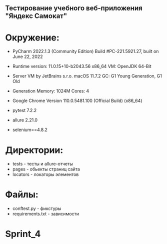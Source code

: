 ## Тестирование учебного веб-приложения "Яндекс Самокат"

# Окружение:
- PyCharm 2022.1.3 (Community Edition) Build #PC-221.5921.27, built on June 22, 2022 
- Runtime version: 11.0.15+10-b2043.56 x86_64 VM: OpenJDK 64-Bit 
- Server VM by JetBrains s.r.o. macOS 11.7.2 GC: G1 Young Generation, G1 Old 
- Generation Memory: 1024M Cores: 4

- Google Chrome Version 110.0.5481.100 (Official Build) (x86_64)

- pytest 7.2.2
- allure 2.21.0
- selenium==4.8.2

# Директории:
- tests - тесты и allure-отчеты
- pages - обьекты страниц сайта
- locators - локаторы элементов

# Файлы:
- conftest.py - фикстуры
- requirements.txt  - зависимости


# Sprint_4
